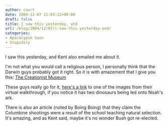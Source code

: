 ```yaml
---
author: court
date: 2004-12-07 11:03:22+00:00
draft: false
title: I saw this yesterday, and
url: /blog/2004/12/07/i-saw-this-yesterday-and/
categories:
- Apocalypse Soon
- Stupidity
---
```


I saw this yesterday, and Kent also emailed me about it.

I'm not what you would call a religious person, I personally think that the Darwin guys probably got it right.  So it is with amazement that I give you this: [The Creationist Museum](http://www.answersingenesis.org/museum/walkthrough/)

These guys really go for it, [here's a link](http://www.answersingenesis.org/museum/walkthrough/images/Theater-merged-copy.jpg) to one of the images from their virtual walkthrough, if you notice it has two dinosaurs being led onto Noah's ark.

There is also an article (noted by Boing Boing) that they claim the Columbine shootings were a result of the school teaching natural selection.  It's amazing, and as Kent said, maybe it's no wonder Bush got re-elected.
